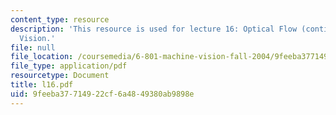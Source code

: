 ```yaml
---
content_type: resource
description: 'This resource is used for lecture 16: Optical Flow (continued), Motion
  Vision.'
file: null
file_location: /coursemedia/6-801-machine-vision-fall-2004/9feeba37714922cf6a4849380ab9898e_l16.pdf
file_type: application/pdf
resourcetype: Document
title: l16.pdf
uid: 9feeba37-7149-22cf-6a48-49380ab9898e
---
```

